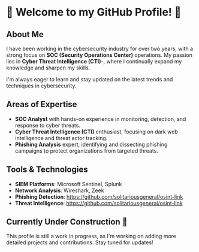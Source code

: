 # 🦅 Welcome to my GitHub Profile! 🦅

## About Me
I have been working in the cybersecurity industry for over two years, with a strong focus on **SOC (Security Operations Center)** operations. My passion lies in **Cyber Threat Intelligence (CTI)**-, where I continually expand my knowledge and sharpen my skills.

I'm always eager to learn and stay updated on the latest trends and techniques in cybersecurity.
## Areas of Expertise
- **SOC Analyst** with hands-on experience in monitoring, detection, and response to cyber threats.
- **Cyber Threat Intelligence (CTI)** enthusiast, focusing on dark web intelligence and threat actor tracking.
- **Phishing Analysis** expert, identifying and dissecting phishing campaigns to protect organizations from targeted threats.
  
## Tools & Technologies
- **SIEM Platforms**: Microsoft Sentinel, Splunk
- **Network Analysis**: Wireshark, Zeek
- **Phishing Detection**: https://github.com/solitariousgeneral/osint-link
- **Threat Intelligence**: https://github.com/solitariousgeneral/osint-link

## Currently Under Construction 🚧
This profile is still a work in progress, as I'm working on adding more detailed projects and contributions. Stay tuned for updates!



